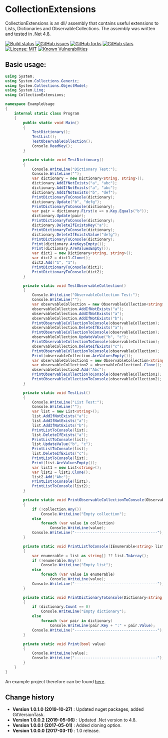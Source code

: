 CollectionExtensions
====================================

CollectionExtensions is an dll/ assembly that contains useful extensions to Lists, Dictionaries and ObservableCollections.
The assembly was written and tested in .Net 4.8.

[![Build status](https://ci.appveyor.com/api/projects/status/x2rink65wav91ap0?svg=true)](https://ci.appveyor.com/project/SeppPenner/collectionextensions)
[![GitHub issues](https://img.shields.io/github/issues/SeppPenner/CollectionExtensions.svg)](https://github.com/SeppPenner/CollectionExtensions/issues)
[![GitHub forks](https://img.shields.io/github/forks/SeppPenner/CollectionExtensions.svg)](https://github.com/SeppPenner/CollectionExtensions/network)
[![GitHub stars](https://img.shields.io/github/stars/SeppPenner/CollectionExtensions.svg)](https://github.com/SeppPenner/CollectionExtensions/stargazers)
[![License: MIT](https://img.shields.io/badge/License-MIT-blue.svg)](https://raw.githubusercontent.com/SeppPenner/CollectionExtensions/master/License.txt)
[![Known Vulnerabilities](https://snyk.io/test/github/SeppPenner/CollectionExtensions/badge.svg)](https://snyk.io/test/github/SeppPenner/CollectionExtensions)


## Basic usage:
```csharp
using System;
using System.Collections.Generic;
using System.Collections.ObjectModel;
using System.Linq;
using CollectionExtensions;

namespace ExampleUsage
{
    internal static class Program
    {
        public static void Main()
        {
            TestDictionary();
            TestList();
            TestObservableCollection();
            Console.ReadKey();
        }

        private static void TestDictionary()
        {
            Console.WriteLine("Dictionary Test:");
            Console.WriteLine("");
            var dictionary = new Dictionary<string, string>();
            dictionary.AddIfNotExists("a", "abc");
            dictionary.AddIfNotExists("a", "abc");
            dictionary.AddIfNotExists("b", "def");
            PrintDictionaryToConsole(dictionary);
            dictionary.Update("b", "defg");
            PrintDictionaryToConsole(dictionary);
            var pair = dictionary.First(x => x.Key.Equals("b"));
            dictionary.Update(pair);
            PrintDictionaryToConsole(dictionary);
            dictionary.DeleteIfExistsKey("a");
            PrintDictionaryToConsole(dictionary);
            dictionary.DeleteIfExistsValue("defg");
            PrintDictionaryToConsole(dictionary);
            Print(dictionary.AreKeysEmpty());
            Print(dictionary.AreValuesEmpty());
            var dict1 = new Dictionary<string, string>();
            var dict2 = dict1.Clone();
            dict2.Add("1", "1");
            PrintDictionaryToConsole(dict1);
            PrintDictionaryToConsole(dict2);
        }

        private static void TestObservableCollection()
        {
            Console.WriteLine("ObservableCollection Test:");
            Console.WriteLine("");
            var observableCollection = new ObservableCollection<string>();
            observableCollection.AddIfNotExists("a");
            observableCollection.AddIfNotExists("a");
            observableCollection.AddIfNotExists("b");
            PrintObservableCollectionToConsole(observableCollection);
            observableCollection.DeleteIfExists("a");
            PrintObservableCollectionToConsole(observableCollection);
            observableCollection.UpdateValue("b", "c");
            PrintObservableCollectionToConsole(observableCollection);
            observableCollection.DeleteIfExists("c");
            PrintObservableCollectionToConsole(observableCollection);
            Print(observableCollection.AreValuesEmpty());
            var observableCollection1 = new ObservableCollection<string>();
            var observableCollection2 = observableCollection1.Clone();
            observableCollection2.Add("Abc");
            PrintObservableCollectionToConsole(observableCollection1);
            PrintObservableCollectionToConsole(observableCollection2);
        }

        private static void TestList()
        {
            Console.WriteLine("List Test:");
            Console.WriteLine("");
            var list = new List<string>();
            list.AddIfNotExists("a");
            list.AddIfNotExists("a");
            list.AddIfNotExists("b");
            PrintListToConsole(list);
            list.DeleteIfExists("a");
            PrintListToConsole(list);
            list.UpdateValue("b", "c");
            PrintListToConsole(list);
            list.DeleteIfExists("c");
            PrintListToConsole(list);
            Print(list.AreValuesEmpty());
            var list1 = new List<string>();
            var list2 = list1.Clone();
            list2.Add("Abc");
            PrintListToConsole(list1);
            PrintListToConsole(list2);
        }

        private static void PrintObservableCollectionToConsole(ObservableCollection<string> collection)
        {
            if (!collection.Any())
                Console.WriteLine("Empty collection");
            else
                foreach (var value in collection)
                    Console.WriteLine(value);
            Console.WriteLine("-------------------------------------");
        }

        private static void PrintListToConsole(IEnumerable<string> list)
        {
            var enumerable = list as string[] ?? list.ToArray();
            if (!enumerable.Any())
                Console.WriteLine("Empty list");
            else
                foreach (var value in enumerable)
                    Console.WriteLine(value);
            Console.WriteLine("-------------------------------------");
        }

        private static void PrintDictionaryToConsole(Dictionary<string, string> dictionary)
        {
            if (dictionary.Count == 0)
                Console.WriteLine("Empty dictionary");
            else
                foreach (var pair in dictionary)
                    Console.WriteLine(pair.Key + ":" + pair.Value);
            Console.WriteLine("-------------------------------------");
        }

        private static void Print(bool value)
        {
            Console.WriteLine(value);
            Console.WriteLine("-------------------------------------");
        }
    }
}
```

An example project therefore can be found [here](https://github.com/SeppPenner/CollectionExtensions/blob/master/ExampleUsage/Program.cs).

Change history
--------------

* **Version 1.0.1.0 (2019-10-27)** : Updated nuget packages, added GitVersionTask.
* **Version 1.0.0.2 (2019-05-06)** : Updated .Net version to 4.8.
* **Version 1.0.0.1 (2017-05-01)** : Added cloning option.
* **Version 1.0.0.0 (2017-03-11)** : 1.0 release.
